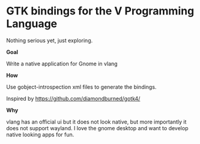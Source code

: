 # GTK bindings for the V Programming Language

Nothing serious yet, just exploring.

**Goal**

Write a native application for Gnome in vlang

**How**

Use gobject-introspection xml files to generate the bindings.

Inspired by https://github.com/diamondburned/gotk4/

**Why**

vlang has an official ui but it does not look native, but more importantly it does not
support wayland. I love the gnome desktop and want to develop native looking apps for fun.


